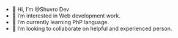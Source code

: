 - 👋 Hi, I’m @Shuvro Dev
- 👀 I’m interested in Web development work.
- 🌱 I’m currently learning PhP language.
- 💞️ I’m looking to collaborate on helpful and experienced person.


<!---
Shuvro97/Shuvro97 is a ✨ special ✨ repository because its `README.md` (this file) appears on your GitHub profile.
You can click the Preview link to take a look at your changes.
--->
